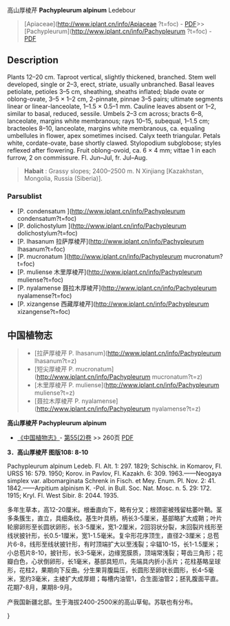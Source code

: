 高山厚棱芹 **Pachypleurum alpinum** Ledebour

> [Apiaceae](http://www.iplant.cn/info/Apiaceae ?t=foc) - [PDF](http://iplant.cn/foc/pdf/Apiaceae.pdf)>>[Pachypleurum](http://www.iplant.cn/info/Pachypleurum ?t=foc) - [PDF](http://www.iplant.cn/foc/pdf/Pachypleurum.pdf)

## Description

Plants 12–20 cm. Taproot vertical, slightly thickened, branched. Stem well developed, single or 2–3, erect, striate, usually unbranched. Basal leaves petiolate, petioles 3–5 cm, sheathing, sheaths inflated; blade ovate or oblong-ovate, 3–5 × 1–2 cm, 2-pinnate, pinnae 3–5 pairs; ultimate segments linear or linear-lanceolate, 1–1.5 × 0.5–1 mm. Cauline leaves absent or 1–2, similar to basal, reduced, sessile. Umbels 2–3 cm across; bracts 6–8, lanceolate, margins white membranous; rays 10–15, subequal, 1–1.5 cm; bracteoles 8–10, lanceolate, margins white membranous, ca. equaling umbellules in flower, apex sometimes incised. Calyx teeth triangular. Petals white, cordate-ovate, base shortly clawed. Stylopodium subglobose; styles reflexed after flowering. Fruit oblong-ovoid, ca. 6 × 4 mm; vittae 1 in each furrow, 2 on commissure. Fl. Jun–Jul, fr. Jul–Aug.

> **Habait** : 
> Grassy slopes; 2400–2500 m. N Xinjiang [Kazakhstan, Mongolia, Russia (Siberia)].

### Parsublist

* [P.  condensatum  ](http://www.iplant.cn/info/Pachypleurum condensatum?t=foc)
* [P.  dolichostylum  ](http://www.iplant.cn/info/Pachypleurum dolichostylum?t=foc)
* [P.  lhasanum  拉萨厚棱芹](http://www.iplant.cn/info/Pachypleurum lhasanum?t=foc)
* [P.  mucronatum  ](http://www.iplant.cn/info/Pachypleurum mucronatum?t=foc)
* [P.  muliense  木里厚棱芹](http://www.iplant.cn/info/Pachypleurum muliense?t=foc)
* [P.  nyalamense  聂拉木厚棱芹](http://www.iplant.cn/info/Pachypleurum nyalamense?t=foc)
* [P.  xizangense  西藏厚棱芹](http://www.iplant.cn/info/Pachypleurum xizangense?t=foc)

## 中国植物志

> * [拉萨厚棱芹  P.  lhasanum](http://www.iplant.cn/info/Pachypleurum lhasanum?t=z)
> * [短尖厚棱芹  P.  mucronatum](http://www.iplant.cn/info/Pachypleurum mucronatum?t=z)
> * [木里厚棱芹  P.  muliense](http://www.iplant.cn/info/Pachypleurum muliense?t=z)
> * [聂拉木厚棱芹  P.  nyalamense](http://www.iplant.cn/info/Pachypleurum nyalamense?t=z)

**高山厚棱芹 Pachypleurum alpinum**

* [《中国植物志》](http://www.iplant.cn/frps)- [第55(2)卷](http://www.iplant.cn/frps/vol/55(2)) >> 260页 [PDF](http://www.iplant.cn/frps/pdf/55(2)/260a.pdf)

**3．高山厚棱芹 图版108: 8-10**

Pachypleurum alpinum Ledeb. Fl. Alt. 1: 297. 1829; Schischk. in Komarov, Fl. URSS 16: 579. 1950; Korov. in Pavlov, Fl. Kazakh. 6: 309. 1963.——Neogaya simplex var. albomarginata Schrenk in Fisch. et Mey. Enum. Pl. Nov. 2: 41. 1842.——Arpitium alpinism K. -Pol. in Bull. Soc. Nat. Mosc. n. 5. 29: 172. 1915; Kryl. Fl. West Sibir. 8: 2044. 1935.

多年生草本，高12-20厘米。根垂直向下，略有分叉；根颈密被残留枯萎叶鞘。茎多条簇生，直立，具细条纹。基生叶具柄，柄长3-5厘米，基部略扩大成鞘；叶片轮廓卵形至长圆状卵形，长3-5厘米，宽1-2厘米，2回羽状分裂，末回裂片线形至线状披针形，长0.5-1厘米，宽1-1.5毫米。复伞形花序顶生，直径2-3厘米；总苞片6-8，线形至线状披针形，有时顶端扩大以至浅裂；伞辐10-15，长1-1.5厘米；小总苞片8-10，披针形，长3-5毫米，边缘宽膜质，顶端常浅裂；萼齿三角形；花瓣白色，心状倒卵形，长1毫米，基部具短爪，先端具内折小舌片；花柱基略呈球形，花柱2，果期向下反曲。分生果背腹扁压，长圆形至卵状长圆形，长4-5毫米，宽约3毫米，主棱扩大成厚翅；每槽内油管1，合生面油管2；胚乳腹面平直。花期7-8月，果期8-9月。

产我国新疆北部。生于海拔2400-2500米的高山草甸。苏联也有分布。

}